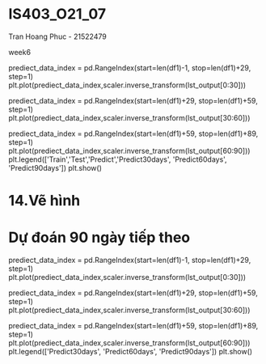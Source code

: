# IS403_O21_07
Tran Hoang Phuc - 21522479

week6



prediect_data_index = pd.RangeIndex(start=len(df1)-1, stop=len(df1)+29, step=1)
plt.plot(prediect_data_index,scaler.inverse_transform(lst_output[0:30]))

prediect_data_index = pd.RangeIndex(start=len(df1)+29, stop=len(df1)+59, step=1)
plt.plot(prediect_data_index,scaler.inverse_transform(lst_output[30:60]))

prediect_data_index = pd.RangeIndex(start=len(df1)+59, stop=len(df1)+89, step=1)
plt.plot(prediect_data_index,scaler.inverse_transform(lst_output[60:90]))
plt.legend(['Train','Test','Predict','Predict30days', 'Predict60days', 'Predict90days'])
plt.show()

# 14.Vẽ hình
# Dự đoán 90 ngày tiếp theo

prediect_data_index = pd.RangeIndex(start=len(df1)-1, stop=len(df1)+29, step=1)
plt.plot(prediect_data_index,scaler.inverse_transform(lst_output[0:30]))

prediect_data_index = pd.RangeIndex(start=len(df1)+29, stop=len(df1)+59, step=1)
plt.plot(prediect_data_index,scaler.inverse_transform(lst_output[30:60]))

prediect_data_index = pd.RangeIndex(start=len(df1)+59, stop=len(df1)+89, step=1)
plt.plot(prediect_data_index,scaler.inverse_transform(lst_output[60:90]))
plt.legend(['Predict30days', 'Predict60days', 'Predict90days'])
plt.show()
